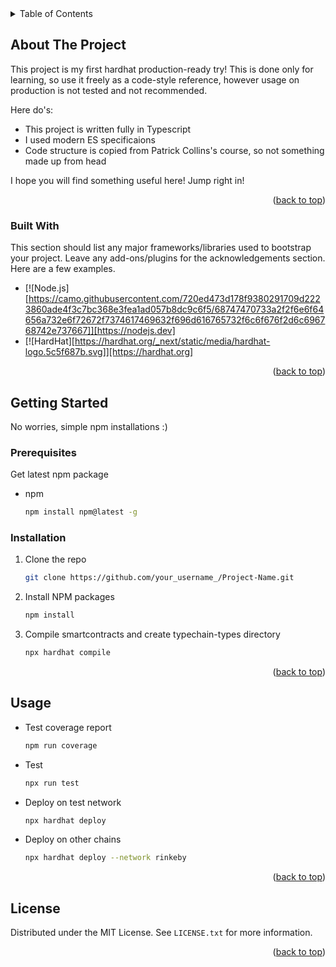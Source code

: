 <!-- TABLE OF CONTENTS -->
<details>
  <summary>Table of Contents</summary>
  <ol>
    <li>
      <a href="#about-the-project">About The Project</a>
      <ul>
        <li><a href="#built-with">Built With</a></li>
      </ul>
    </li>
    <li>
      <a href="#getting-started">Getting Started</a>
      <ul>
        <li><a href="#prerequisites">Prerequisites</a></li>
        <li><a href="#installation">Installation</a></li>
      </ul>
    </li>
    <li><a href="#usage">Usage</a></li>
    <li><a href="#roadmap">Roadmap</a></li>
    <li><a href="#contributing">Contributing</a></li>
    <li><a href="#license">License</a></li>
    <li><a href="#contact">Contact</a></li>
    <li><a href="#acknowledgments">Acknowledgments</a></li>
  </ol>
</details>

<!-- ABOUT THE PROJECT -->

## About The Project

This project is my first hardhat production-ready try! This is done only for learning, so use it freely as a code-style reference, however usage on production is not tested and not recommended.

Here do's:

- This project is written fully in Typescript
- I used modern ES specificaions
- Code structure is copied from Patrick Collins's course, so not something made up from head

I hope you will find something useful here! Jump right in!

<p align="right">(<a href="#readme-top">back to top</a>)</p>

### Built With

This section should list any major frameworks/libraries used to bootstrap your project. Leave any add-ons/plugins for the acknowledgements section. Here are a few examples.

- [![Node.js][https://camo.githubusercontent.com/720ed473d178f9380291709d2223860ade4f3c7bc368e3fea1ad057b8dc9c6f5/68747470733a2f2f6e6f64656a732e6f72672f7374617469632f696d616765732f6c6f676f2d6c696768742e737667]][https://nodejs.dev]
- [![HardHat][https://hardhat.org/_next/static/media/hardhat-logo.5c5f687b.svg]][https://hardhat.org]

<p align="right">(<a href="#readme-top">back to top</a>)</p>

<!-- GETTING STARTED -->

## Getting Started

No worries, simple npm installations :)

### Prerequisites

Get latest npm package

- npm
  ```sh
  npm install npm@latest -g
  ```

### Installation

1. Clone the repo
   ```sh
   git clone https://github.com/your_username_/Project-Name.git
   ```
2. Install NPM packages
   ```sh
   npm install
   ```
3. Compile smartcontracts and create typechain-types directory
   ```sh
   npx hardhat compile
   ```

<p align="right">(<a href="#readme-top">back to top</a>)</p>

<!-- USAGE EXAMPLES -->

## Usage

- Test coverage report
  ```sh
  npm run coverage
  ```
- Test
  ```sh
  npx run test
  ```
- Deploy on test network
  ```sh
  npx hardhat deploy
  ```
- Deploy on other chains
  ```sh
  npx hardhat deploy --network rinkeby
  ```

<p align="right">(<a href="#readme-top">back to top</a>)</p>

<!-- LICENSE -->

## License

Distributed under the MIT License. See `LICENSE.txt` for more information.

<p align="right">(<a href="#readme-top">back to top</a>)</p>

<!-- MARKDOWN LINKS & IMAGES -->
<!-- https://www.markdownguide.org/basic-syntax/#reference-style-links -->
